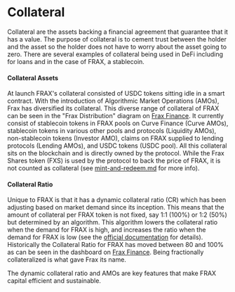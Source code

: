 # Collateral

Collateral are the assets backing a financial agreement that guarantee that it has a value. The purpose of collateral is to cement trust between the holder and the asset so the holder does not have to worry about the asset going to zero. There are several examples of collateral being used in DeFi including for loans and in the case of FRAX, a stablecoin.

#### Collateral Assets

At launch FRAX's collateral consisted of USDC tokens sitting idle in a smart contract. With the introduction of Algorithmic Market Operations (AMOs), Frax has diversified its collateral. This diverse range of collateral of FRAX can be seen in the "Frax Distribution" diagram on [Frax Finance](https://app.frax.finance/). It currently consist of stablecoin tokens in FRAX pools on Curve Finance (Curve AMOs), stablecoin tokens in various other pools and protocols (Liquidity AMOs), non-stablecoin tokens (Investor AMO), claims on FRAX supplied to lending protocols (Lending AMOs), and USDC tokens (USDC pool). All this collateral sits on the blockchain and is directly owned by the protocol. While the Frax Shares token (FXS) is used by the protocol to back the price of FRAX, it is not counted as collateral (see [mint-and-redeem.md](mint-and-redeem.md "mention") for more info).

#### Collateral Ratio

Unique to FRAX is that it has a dynamic collateral ratio (CR) which has been adjusting based on market demand since its inception. This means that the amount of collateral per FRAX token is not fixed, say 1:1 (100%) or 1:2 (50%) but determined by an algorithm. This algorithm lowers the collateral ratio when the demand for FRAX is high, and increases the ratio when the demand for FRAX is low (see the [official documentation](https://docs.frax.finance/price-stability#pidcontroller-update) for details). Historically the Collateral Ratio for FRAX has moved between 80 and 100% as can be seen in the dashboard on [Frax Finance](https://app.frax.finance/). Being fractionally collateralized is what gave Frax its name.



The dynamic collateral ratio and AMOs are key features that make FRAX capital efficient and sustainable.
